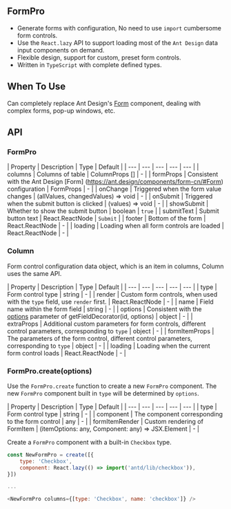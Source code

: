 ## FormPro

- Generate forms with configuration, No need to use `import` cumbersome form controls.
- Use the `React.lazy` API to support loading most of the `Ant Design` data input components on demand.
- Flexible design, support for custom, preset form controls.
- Written in `TypeScript` with complete defined types.

## When To Use

Can completely replace Ant Design's [Form](https://ant.design/components/form/#Form) component, dealing with complex forms, pop-up windows, etc.  


## API

### FormPro

| Property | Description | Type | Default | 
| --- | --- | --- | --- | --- |
| columns | Columns of table | ColumnProps [] | - |
| formProps | Consistent with the Ant Design [Form] (https://ant.design/components/form-cn/#Form) configuration | FormProps | -   |
| onChange | Triggered when the form value changes | (allValues, changedValues) => void |  -  | 
| onSubmit | Triggered when the submit button is clicked | (values) => void |  -  | 
| showSubmit | Whether to show the submit button | boolean |  `true`  | 
| submitText | Submit button text | React.ReactNode |  `Submit`  | 
| footer | Bottom of the form | React.ReactNode |  -  | 
| loading | Loading when all form controls are loaded | React.ReactNode |  -  | 

### Column

Form control configuration data object, which is an item in columns, Column uses the same API.

| Property | Description | Type | Default | 
| --- | --- | --- | --- | --- |
| type | Form control type | string | - |
| render | Custom form controls, when used with the `type` field, use `render` first. | React.ReactNode | - |
| name | Field name within the form field | string | - |
| options | Consistent with the [options](https://ant.design/components/form/#getFieldDecorator(id,-options)-parameters) parameter of getFieldDecorator(id, options) | object | - |
| extraProps | Additional custom parameters for form controls, different control parameters, corresponding to `type` | object | - |
| formItemProps | The parameters of the form control, different control parameters, corresponding to `type` | object  | - |
| loading | Loading when the current form control loads | React.ReactNode | - |

### FormPro.create(options)

Use the `FormPro.create` function to create a new `FormPro` component. The new `FormPro` component built in `type` will be determined by `options`.

| Property | Description | Type | Default | 
| --- | --- | --- | --- | --- |
| type | Form control type | string | - |
| component | The component corresponding to the form control | any | - |
| formItemRender | Custom rendering of FormItem |  (itemOptions: any, Component: any) => JSX.Element | - |

Create a `FormPro` component with a built-in `Checkbox` type.

```javascript
const NewFormPro = create([{
    type: 'Checkbox',
    component: React.lazy(() => import('antd/lib/checkbox')),
}])  

...

<NewFormPro columns={[type: 'Checkbox', name: 'checkbox']} />
```
